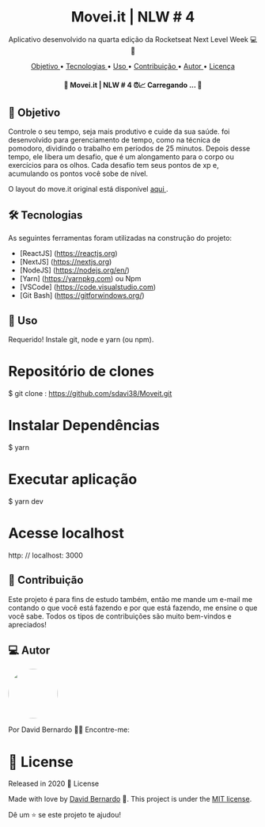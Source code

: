 <h1 align = "center">
    Movei.it | NLW # 4
</h1>
<p align = "center"> Aplicativo desenvolvido na quarta edição da Rocketseat Next Level Week 💻🚀 </p>

<p align = "center">
 <a href="#objective"> Objetivo </a> •
 <a href="#technologies"> Tecnologias </a> •
 <a href="#usage"> Uso </a> •
 <a href="#contribution"> Contribuição </a> •
 <a href="#author"> Autor </a> •
 <a href="#license"> Licença </a>
</p>



<h4 align = "center">
🚧 Movei.it | NLW # 4 ⏰📈 Carregando ... 🚧
</h4>

<h2 id = "goal"> 🎯 Objetivo </h2>

Controle o seu tempo, seja mais produtivo e cuide da sua saúde. <a href="https://timeup.vercel.app"> </a> foi desenvolvido para gerenciamento de tempo, como na técnica de pomodoro, dividindo o trabalho em períodos de 25 minutos. Depois desse tempo, ele libera um desafio, que é um alongamento para o corpo ou exercícios para os olhos. Cada desafio tem seus pontos de xp e, acumulando os pontos você sobe de nível.

O layout do move.it original está disponível <a href="https://www.figma.com/file/ge20pu3ofMOKoliUyKx1Nl/?viewer=1&node-id="> aqui </a>.

<h2 id = "technologies"> 🛠 Tecnologias </h2>

As seguintes ferramentas foram utilizadas na construção do projeto:

- [ReactJS] (https://reactjs.org)
- [NextJS] (https://nextjs.org)
- [NodeJS] (https://nodejs.org/en/)
- [Yarn] (https://yarnpkg.com) ou Npm
- [VSCode] (https://code.visualstudio.com)
- [Git Bash] (https://gitforwindows.org/)

<h2 id = "usage"> 👷 Uso </h2>

Requerido! Instale git, node e yarn (ou npm).


# Repositório de clones
$ git clone : https://github.com/sdavi38/Moveit.git

# Instalar Dependências
$ yarn

# Executar aplicação
$ yarn dev

# Acesse localhost
http: // localhost: 3000


<h2 id = "Contribution"> 🤝 Contribuição </h2>

Este projeto é para fins de estudo também, então me mande um e-mail me contando o que você está fazendo e por que está fazendo, me ensine o que você sabe. Todos os tipos de contribuições são muito bem-vindos e apreciados!

<h2 id = "author"> 💻 Autor </h2>

<img style = "border-radius: 70%;" src = "https://avatars.githubusercontent.com/u/61067057?s=460&u=f372f3e9b503936fb5a01148b555041e29230fd3&v=4" width = "100px;" alt = "" />


Por David Bernardo 👋🏽 Encontre-me:

# :closed_book: License

Released in 2020 :closed_book: License

Made with love by [David Bernardo](https://github.com/sdavi38) 🚀.
This project is under the [MIT license](./LICENSE).


Dê um ⭐️ se este projeto te ajudou!